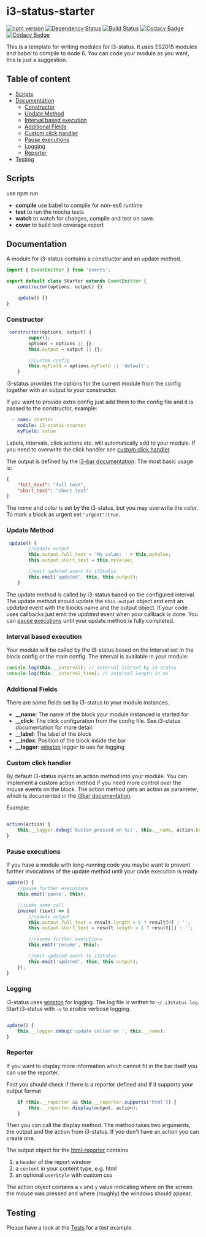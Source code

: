 # i3-status-starter

[![npm version](https://img.shields.io/npm/v/i3-status-starter.svg?style=flat-square)](https://www.npmjs.com/package/i3-status-starter)
[![Dependency Status](https://img.shields.io/gemnasium/fehmer/i3-status-starter.svg?style=flat-square)](https://gemnasium.com/github.com/fehmer/i3-status-starter)
[![Build Status](https://img.shields.io/travis/fehmer/i3-status-starter.svg?style=flat-square)](https://travis-ci.org/fehmer/i3-status-starter)
[![Codacy Badge](https://img.shields.io/codacy/grade/a52f41f904b24aac8807bb8ecb3dbec0.svg?style=flat-square)](https://www.codacy.com/app/fehmer/i3-status-starter?utm_source=github.com&amp;utm_medium=referral&amp;utm_content=fehmer/i3-status-starter&amp;utm_campaign=Badge_Grade)
[![Codacy Badge](https://img.shields.io/codacy/coverage/a52f41f904b24aac8807bb8ecb3dbec0.svg?style=flat-square)](https://www.codacy.com/app/fehmer/i3-status-starter?utm_source=github.com&amp;utm_medium=referral&amp;utm_content=fehmer/i3-status-starter&amp;utm_campaign=Badge_Coverage)


This is a template for writing modules for i3-status. It uses ES2015 modules and babel to compile to node 6. You can code your module as you want, this is just a suggestion. 

## Table of content

<!-- MarkdownTOC -->

- [Scripts](#scripts)
- [Documentation](#documentation)
  - [Constructor](#constructor)
  - [Update Method](#update-method)
  - [Interval based execution](#interval-based-execution)
  - [Additional Fields](#additional-fields)
  - [Custom click handler](#custom-click-handler)
  - [Pause executions](#pause-executions)
  - [Logging](#logging)
  - [Reporter](#reporter)
- [Testing](#testing)

<!-- /MarkdownTOC -->


## Scripts

use npm run <target>

- **compile** use babel to compile for non-es6 runtime
- **test** to run the mocha tests
- **watch** to watch for changes, compile and test on save.
- **cover** to build test coverage report

## Documentation

A module for i3-status contains a constructor and an update method.

``` js
import { EventEmitter } from 'events';

export default class Starter extends EventEmitter {
    constructor(options, output) {}

    update() {}
}
```


### Constructor

``` js
 constructor(options, output) {
        super();
        options = options || {};
        this.output = output || {};

        //custom config
        this.myField = options.myField || 'default';
    }
```

i3-status provides the options for the current module from the config together with an output to your constructor.

If you want to provide extra config just add them to the config file and it is passed to the constructor, example:

``` yml
  - name: starter
    module: i3-status-starter
    myField: value
```

Labels, intervals, click actions etc. will automatically add to your module. If you need to overwrite the click handler see [custom click handler](#custom-click-handler)

The output is defined by the [i3-bar documentation](http://i3wm.org/docs/i3bar-protocol.html#_blocks_in_detail). The most basic usage is:

``` json
{
    "full_text": "full text",
    "short_text": "short text"
}
```

The *name* and *color* is set by the i3-status, but you may overwrite the *color*. To mark a block as urgent set ```"urgent":true```.


### Update Method

``` js
 update() {
        //update output
        this.output.full_text = 'My value: ' + this.myValue;
        this.output.short_text = this.myValue;

        //emit updated event to i3Status
        this.emit('updated', this, this.output);
    }
```

The update method is called by i3-status based on the configured interval. The update method should update the ```this.output``` object and emit an *updated* event with the blocks name and the output object. 
If your code uses callbacks just emit the *updated* event when your callback is done. You can [pause executions](#pause-executions) until your update method is fully completed.


### Interval based execution

Your module will be called by the i3-status based on the interval set in the block config or the main config. The interval is available in your module:

``` js
console.log(this.__interval); // interval started by i3-status
console.log(this.__interval_time); // interval length in ms
```


### Additional Fields

There are some fields set by i3-status to your module instances.

- **__name**: The name of the block your module instanced is started for
- **__click**: The click configuration from the config file. See i3-status documentation for more detail.
- **__label**: The label of the block
- **__index**: Position of the block inside the bar
- **__logger**: [winston](https://www.npmjs.com/package/winston) logger to use for logging


### Custom click handler

By default i3-status injects an action method into your module. You can implement a custom action method if you need more control over the mouse events on the block. The action method gets an action as parameter, which is documented in the [i3bar documentation](http://i3wm.org/docs/i3bar-protocol.html#_click_events).

Example:

``` js

action(action) {
    this.__logger.debug('button pressed on %s:', this.__name, action.button);
}
```


### Pause executions

If you have a module with long-running code you maybe want to prevent further invocations of the update method until your code execution is ready.

``` js
update() {
    //pause further executions
    this.emit('pause', this);

    //ivoke some call
    invoke( (text) => {
        //update output
        this.output.full_text = result.length > 0 ? result[0] : '';
        this.output.short_text = result.length > 1 ? result[1] : '';

        //resume further executions
        this.emit('resume', this);

        //emit updated event to i3Status
        this.emit('updated', this, this.output);
    });
}
```


### Logging

i3-status uses [winston](https://www.npmjs.com/package/winston) for logging. The log file is written to ```~/.i3status.log```. Start i3-status with ```-v``` to enable verbose logging.

``` js

update() {
    this.__logger.debug('update called on ', this.__name);
}

```


### Reporter

If you want to display more information which cannot fit in the bar itself you can use the reporter. 

First you should check if there is a reporter defined and if it supports your output format

``` js
    if (this.__reporter && this.__reporter.supports('html')) {
        this.__reporter.display(output, action);
    }
```

Then you can call the display method. The method takes two arguments, the output and the action from i3-status. If you don't have an action you can create one.

The output object for the [html-reporter](https://github.com/fehmer/i3-status-reporter-html) contains

1. a ```header``` of the report window
2. a ```content``` in your content type, e.g. html
3. an optional ```userStyle``` with custom css

The action object contains a ```x``` and ```y``` value indicating where on the screen the mouse was pressed and where (roughly) the windows should appear.


## Testing

Please have a look at the [Tests](test/index.js) for a test example.